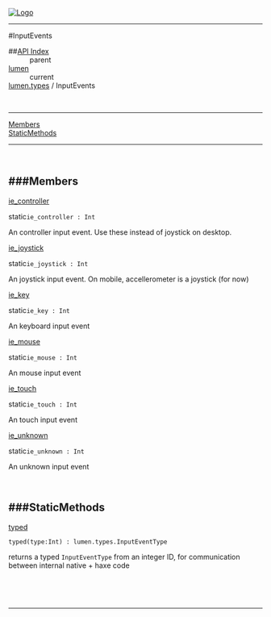
[![Logo](../../../images/logo.png)](../../../index.html)

---

#InputEvents


##[API Index](../../../api/index.html#lumen.types)   
&emsp;&emsp;&emsp;parent    
[lumen](../)     
&emsp;&emsp;&emsp;current    
[lumen.types](./) / InputEvents

<br/>

---


[Members](#Members)   
[StaticMethods](#StaticMethods)   


---

&nbsp;   

<a class="lift" name="Members" ></a>
###Members   
---
<a class="lift" name="ie_controller" href="#ie_controller">ie_controller</a>



<span class="inline-block static">static</span>`ie_controller : Int`

<span class="small_desc_flat"> An controller input event. Use these instead of joystick on desktop. </span>   

<a class="lift" name="ie_joystick" href="#ie_joystick">ie_joystick</a>



<span class="inline-block static">static</span>`ie_joystick : Int`

<span class="small_desc_flat"> An joystick input event. On mobile, accellerometer is a joystick (for now) </span>   

<a class="lift" name="ie_key" href="#ie_key">ie_key</a>



<span class="inline-block static">static</span>`ie_key : Int`

<span class="small_desc_flat"> An keyboard input event </span>   

<a class="lift" name="ie_mouse" href="#ie_mouse">ie_mouse</a>



<span class="inline-block static">static</span>`ie_mouse : Int`

<span class="small_desc_flat"> An mouse input event </span>   

<a class="lift" name="ie_touch" href="#ie_touch">ie_touch</a>



<span class="inline-block static">static</span>`ie_touch : Int`

<span class="small_desc_flat"> An touch input event </span>   

<a class="lift" name="ie_unknown" href="#ie_unknown">ie_unknown</a>



<span class="inline-block static">static</span>`ie_unknown : Int`

<span class="small_desc_flat"> An unknown input event </span>   

&nbsp;   

<a class="lift" name="StaticMethods" ></a>
###StaticMethods   
---
<a class="lift" name="typed" href="#typed">typed</a>



`typed(type:Int) : lumen.types.InputEventType`

<span class="small_desc_flat"> returns a typed `InputEventType` from an integer ID, for communication between internal native + haxe code </span>   

&nbsp;   



&nbsp;
&nbsp;
&nbsp;

---  


&nbsp;   
&nbsp;   